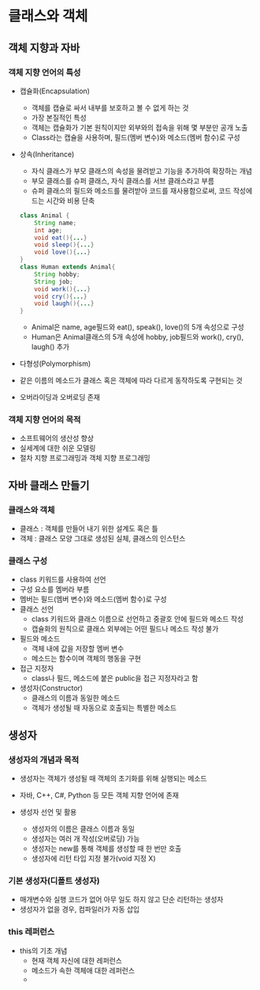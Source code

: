 # 클래스와 객체

## 객체 지향과 자바

### 객체 지향 언어의 특성
- 캡슐화(Encapsulation)
  -  객체를 캡슐로 싸서 내부를 보호하고 볼 수 없게 하는 것
  -  가장 본질적인 특성
  -  객체는 캡슐화가 기본 원칙이지만 외부와의 접속을 위해 몇 부분만 공개 노출
  - Class라는 캡슐을 사용하며, 필드(멤버 변수)와 메소드(멤버 함수)로 구성
- 상속(Inheritance)
  - 자식 클래스가 부모 클래스의 속성을 물려받고 기능을 추가하여 확장하는 개념
  - 부모 클래스를 슈퍼 클래스, 자식 클래스를 서브 클래스라고 부름
  - 슈퍼 클래스의 필드와 메소드를 물려받아 코드를 재사용함으로써, 코드 작성에 드는 시간와 비용 단축
    
   ```java
   class Animal {
       String name;
       int age;
       void eat(){...}
       void sleep(){...}
       void love(){...}
  }
   class Human extends Animal{
       String hobby;
       String job;
       void work(){...}
       void cry(){...}
       void laugh(){...}
   }
   ```
  - Animal은 name, age필드와 eat(), speak(), love()의 5개 속성으로 구성
  - Human은 Animal클래스의 5개 속성에 hobby, job필드와 work(), cry(), laugh() 추가

-  다형성(Polymorphism)
  - 같은 이름의 메소드가 클래스 혹은 객체에 따라 다르게 동작하도록 구현되는 것
  - 오버라이딩과 오버로딩 존재
### 객체 지향 언어의 목적
- 소프트웨어의 생산성 향상
- 실세계에 대한 쉬운 모델링 
- 절차 지향 프로그래밍과 객체 지향 프로그래밍

## 자바 클래스 만들기
### 클래스와 객체
- 클래스 : 객체를 만들어 내기 위한 설계도 혹은 틀
- 객체 : 클래스 모양 그대로 생성된 실체, 클래스의 인스턴스

### 클래스 구성
- class 키워드를 사용하여 선언
- 구성 요소를 멤버라 부름
- 멤버는 필드(멤버 변수)와 메소드(멤버 함수)로 구성
- 클래스 선언
  - class 키워드와 클래스 이름으로 선언하고 중괄호 안에 필드와 메소드 작성
  - 캡슐화의 원칙으로 클래스 외부에는 어떤 필드나 메소드 작성 불가
- 필드와 메소드
  - 객체 내에 값을 저장할 멤버 변수
  - 메소드는 함수이며 객체의 행동을 구현
- 접근 지정자
  - class나 필드, 메소드에 붙은 public을 접근 지정자라고 함
- 생성자(Constructor)
  - 클래스의 이름과 동일한 메소드
  - 객체가 생성될 때 자동으로 호출되는 특별한 메소드
## 생성자
### 생성자의 개념과 목적
- 생성자는 객체가 생성될 때 객체의 초기화를 위해 실행되는 메소드
- 자바, C++, C#, Python 등 모든 객체 지향 언어에 존재

- 생성자 선언 및 활용
  - 생성자의 이름은 클래스 이름과 동일
  - 생성자는 여러 개 작성(오버로딩) 가능
  - 생성자는 new를 통해 객체를 생성할 때 한 번만 호출
  - 생성자에 리턴 타입 지정 불가(void 지정 X)
### 기본 생성자(디폴트 생성자)
  - 매개변수와 실행 코드가 없어 아무 일도 하지 않고 단순 리턴하는 생성자
  - 생성자가 없을 경우, 컴파일러가 자동 삽입
### this 레퍼런스
  - this의 기초 개념
    - 현재 객체 자신에 대한 레퍼런스
    - 메소드가 속한 객체애 대한 레퍼런스
    - 
